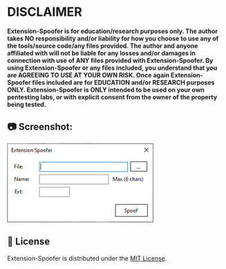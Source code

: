 # DISCLAIMER
**Extension-Spoofer is for education/research purposes only. The author takes NO responsibility and/or liability for how you choose to use any of the tools/source code/any files provided.
 The author and anyone affiliated with will not be liable for any losses and/or damages in connection with use of ANY files provided with Extension-Spoofer.
 By using Extension-Spoofer or any files included, you understand that you are AGREEING TO USE AT YOUR OWN RISK. Once again Extension-Spoofer files included are for EDUCATION and/or RESEARCH purposes ONLY.
 Extension-Spoofer is ONLY intended to be used on your own pentesting labs, or with explicit consent from the owner of the property being tested.** 
 
 ## 📷 Screenshot:
![Screenshot](Screenshot.png)

## 📃 License
Extension-Spoofer is distributed under the [MIT License](LICENSE).
